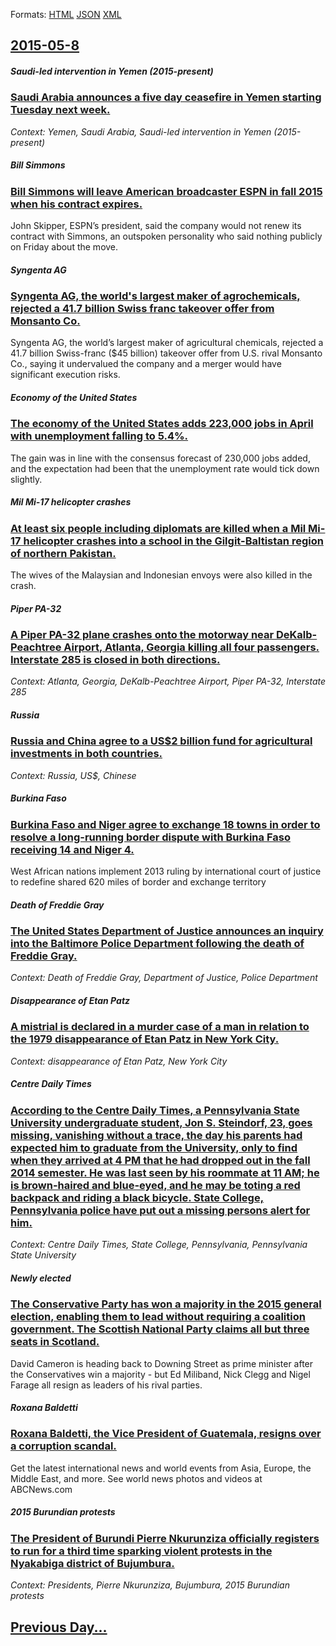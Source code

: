 
Formats: [HTML](2015/05/8/index.html)  [JSON](2015/05/8/index.json)  [XML](2015/05/8/index.xml)  

## [2015-05-8](/news/2015/05/8/index.md)

##### Saudi-led intervention in Yemen (2015-present)
### [Saudi Arabia announces a five day ceasefire in Yemen starting Tuesday next week. ](/news/2015/05/8/saudi-arabia-announces-a-five-day-ceasefire-in-yemen-starting-tuesday-next-week.md)
_Context: Yemen, Saudi Arabia, Saudi-led intervention in Yemen (2015-present)_

##### Bill Simmons
### [Bill Simmons will leave American broadcaster ESPN in fall 2015 when his contract expires. ](/news/2015/05/8/bill-simmons-will-leave-american-broadcaster-espn-in-fall-2015-when-his-contract-expires.md)
John Skipper, ESPN’s president, said the company would not renew its contract with Simmons, an outspoken personality who said nothing publicly on Friday about the move.

##### Syngenta AG
### [Syngenta AG, the world's largest maker of agrochemicals, rejected a 41.7 billion Swiss franc takeover offer from Monsanto Co. ](/news/2015/05/8/syngenta-ag-the-world-s-largest-maker-of-agrochemicals-rejected-a-41-7-billion-swiss-franc-takeover-offer-from-monsanto-co.md)
Syngenta AG, the world’s largest maker of agricultural chemicals, rejected a 41.7 billion Swiss-franc ($45 billion) takeover offer from U.S. rival Monsanto Co., saying it undervalued the company and a merger would have significant execution risks.

##### Economy of the United States
### [The economy of the United States adds 223,000 jobs in April with unemployment falling to 5.4%. ](/news/2015/05/8/the-economy-of-the-united-states-adds-223-000-jobs-in-april-with-unemployment-falling-to-5-4.md)
The gain was in line with the consensus forecast of 230,000 jobs added, and the expectation had been that the unemployment rate would tick down slightly.

##### Mil Mi-17 helicopter crashes
### [At least six people including diplomats are killed when a Mil Mi-17 helicopter crashes into a school in the Gilgit-Baltistan region of northern Pakistan. ](/news/2015/05/8/at-least-six-people-including-diplomats-are-killed-when-a-mil-mi-17-helicopter-crashes-into-a-school-in-the-gilgit-baltistan-region-of-north.md)
The wives of the Malaysian and Indonesian envoys were also killed in the crash. 

##### Piper PA-32
### [A Piper PA-32 plane crashes onto the motorway near DeKalb-Peachtree Airport, Atlanta, Georgia killing all four passengers. Interstate 285 is closed in both directions. ](/news/2015/05/8/a-piper-pa-32-plane-crashes-onto-the-motorway-near-dekalb-peachtree-airport-atlanta-georgia-killing-all-four-passengers-interstate-285-is.md)
_Context: Atlanta, Georgia, DeKalb-Peachtree Airport, Piper PA-32, Interstate 285_

##### Russia
### [Russia and China agree to a US$2 billion fund for agricultural investments in both countries. ](/news/2015/05/8/russia-and-china-agree-to-a-us-2-billion-fund-for-agricultural-investments-in-both-countries.md)
_Context: Russia, US$, Chinese_

##### Burkina Faso
### [Burkina Faso and Niger agree to exchange 18 towns in order to resolve a long-running border dispute with Burkina Faso receiving 14 and Niger 4. ](/news/2015/05/8/burkina-faso-and-niger-agree-to-exchange-18-towns-in-order-to-resolve-a-long-running-border-dispute-with-burkina-faso-receiving-14-and-niger.md)
West African nations implement 2013 ruling by international court of justice to redefine shared 620 miles of border and exchange territory

##### Death of Freddie Gray
### [The United States Department of Justice announces an inquiry into the Baltimore Police Department following the death of Freddie Gray. ](/news/2015/05/8/the-united-states-department-of-justice-announces-an-inquiry-into-the-baltimore-police-department-following-the-death-of-freddie-gray.md)
_Context: Death of Freddie Gray, Department of Justice, Police Department_

##### Disappearance of Etan Patz
### [A mistrial is declared in a murder case of a man in relation to the 1979 disappearance of Etan Patz in New York City. ](/news/2015/05/8/a-mistrial-is-declared-in-a-murder-case-of-a-man-in-relation-to-the-1979-disappearance-of-etan-patz-in-new-york-city.md)
_Context: disappearance of Etan Patz, New York City_

##### Centre Daily Times
### [According to the Centre Daily Times, a Pennsylvania State University undergraduate student, Jon S. Steindorf, 23, goes missing, vanishing without a trace, the day his parents had expected him to graduate from the University, only to find when they arrived at 4 PM that he had dropped out in the fall 2014 semester. He was last seen by his roommate at 11 AM; he is brown-haired and blue-eyed, and he may be toting a red backpack and riding a black bicycle. State College, Pennsylvania police have put out a missing persons alert for him. ](/news/2015/05/8/according-to-the-centre-daily-times-a-pennsylvania-state-university-undergraduate-student-jon-s-steindorf-23-goes-missing-vanishing-wi.md)
_Context: Centre Daily Times, State College, Pennsylvania, Pennsylvania State University_

##### Newly elected
### [The Conservative Party has won a majority in the 2015 general election, enabling them to lead without requiring a coalition government. The Scottish National Party claims all but three seats in Scotland. ](/news/2015/05/8/the-conservative-party-has-won-a-majority-in-the-2015-general-election-enabling-them-to-lead-without-requiring-a-coalition-government-the.md)
David Cameron is heading back to Downing Street as prime minister after the Conservatives win a majority - but Ed Miliband, Nick Clegg and Nigel Farage all resign as leaders of his rival parties.

##### Roxana Baldetti
### [Roxana Baldetti, the Vice President of Guatemala, resigns over a corruption scandal. ](/news/2015/05/8/roxana-baldetti-the-vice-president-of-guatemala-resigns-over-a-corruption-scandal.md)
Get the latest international news and world events from Asia, Europe, the Middle East, and more. See world news photos and videos at ABCNews.com

##### 2015 Burundian protests
### [The President of Burundi Pierre Nkurunziza officially registers to run for a third time sparking violent protests in the Nyakabiga district of Bujumbura. ](/news/2015/05/8/the-president-of-burundi-pierre-nkurunziza-officially-registers-to-run-for-a-third-time-sparking-violent-protests-in-the-nyakabiga-district.md)
_Context: Presidents, Pierre Nkurunziza, Bujumbura, 2015 Burundian protests_

## [Previous Day...](/news/2015/05/7/index.md)

